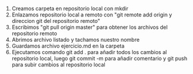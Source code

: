 1. Creamos carpeta en repositorio local con mkdir
2. Enlazamos repositorio local a remoto con "git remote add origin y direccion git del repositorio remoto"
3. Escribimos "git pull origin master" para obtener los archivos del repositorio remoto
4. Abrimos archivo listado y tachamos nuestro nombre
5. Guardamos archivo ejercicio.md en la carpeta
6. Ejecutamos comando git add . para añadir todos los cambios al repositorio local, luego git commit -m para añadir comentario y git push para subir cambios al repositorio local